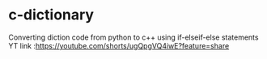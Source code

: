 # c-dictionary
Converting diction code from python to c++ using if-elseif-else statements
YT link :https://youtube.com/shorts/ugQpgVQ4iwE?feature=share
